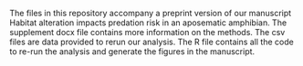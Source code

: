 The files in this repository accompany a preprint version of our manuscript Habitat alteration impacts predation risk in an aposematic amphibian.
The supplement docx file contains more information on the methods.
The csv files are data provided to rerun our analysis.
The R file contains all the code to re-run the analysis and generate the figures in the manuscript.

